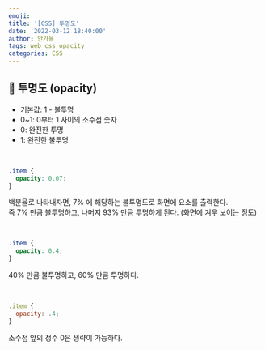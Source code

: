 ```yaml
---
emoji:
title: '[CSS] 투명도'
date: '2022-03-12 18:40:00'
author: 안가을
tags: web css opacity
categories: CSS
---
```


## 💙 투명도 (opacity)

- 기본값: 1 - 불투명
- 0~1: 0부터 1 사이의 소수점 숫자
- 0: 완전한 투명
- 1: 완전한 불투명

<br />

```css
.item {
  opacity: 0.07;
}
```

백분율로 나타내자면, 7% 에 해당하는 불투명도로 화면에 요소를 출력한다. <br />
즉 7% 만큼 불투명하고, 나머지 93% 만큼 투명하게 된다. (화면에 겨우 보이는 정도)

<br />

```css
.item {
  opacity: 0.4;
}
```

40% 만큼 불투명하고, 60% 만큼 투명하다.

<br />

```js
.item {
  opacity: .4;
}
```

소수점 앞의 정수 0은 생략이 가능하다.

```toc

```
